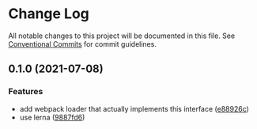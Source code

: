 # Change Log

All notable changes to this project will be documented in this file.
See [Conventional Commits](https://conventionalcommits.org) for commit guidelines.

## 0.1.0 (2021-07-08)


### Features

* add webpack loader that actually implements this interface ([e88926c](https://github.com/bem-modules/bem-modules/commit/e88926c2f25d53aed9f2d1827719b001d6f39990))
* use lerna ([9887fd6](https://github.com/bem-modules/bem-modules/commit/9887fd699a6ebecffb266804b642dfe7da136443))
